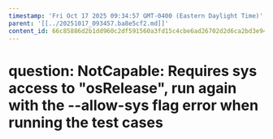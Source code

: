 ```yaml
---
timestamp: 'Fri Oct 17 2025 09:34:57 GMT-0400 (Eastern Daylight Time)'
parent: '[[../20251017_093457.ba8e5cf2.md]]'
content_id: 66c85886d2b1dd960c2df591560a3fd15c4cbe6ad26702d2d6ca2bd3e947f54d
---
```


# question: NotCapable: Requires sys access to "osRelease", run again with the --allow-sys flag error when running the test cases
